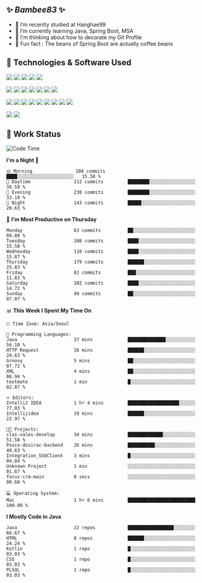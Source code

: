 ##  ✨ _Bambee83_ ✨ 

- 🔭 I’m recently studied at Hanghae99
- 🌱 I’m currently learning Java, Spring Boot, MSA
- 🤔 I'm thinking about how to decorate my Git Profile
- 🪹 Fun fact : The beans of Spring Boot are actually coffee beans 

<!-- - 💬 Ask me about ...
- 📫 How to reach me: ...
- 😄 Pronouns: ...
- 👯 I’m looking to collaborate on ...-->

## 🔧  Technologies & Software Used

<img src="https://img.shields.io/badge/Java-007396?style=flat-round&logo=OpenJDK&logoColor=white"/> <img src="https://img.shields.io/badge/Spring-6DB33F?style=flat-round&logo=spring&logoColor=white"/>   <img src="https://img.shields.io/badge/SpringBoot-6DB33F?style=flat-round&logo=springboot&logoColor=white"/>  <img src="https://img.shields.io/badge/SpringSecurity-6DB33F?style=flat-round&logo=SpringSecurity&logoColor=white"/>   <img src="https://img.shields.io/badge/JSON Web Token-000000?style=flat-round&logo=JSON Web Tokens&logoColor=white"/> 

<img src="https://img.shields.io/badge/github-181717?style=flat-round&logo=github&logoColor=white"/> <img src="https://img.shields.io/badge/git-F05032?style=flat-round&logo=git&logoColor=white"/> <img src="https://img.shields.io/badge/githubactions-2088FF?style=flat-round&logo=githubactions&logoColor=white"/>  <img src="https://img.shields.io/badge/Gradle-02303A?style=flat-round&logo=Gradle&logoColor=white"/>  <img src="https://img.shields.io/badge/IntelliJIDEA-000000?style=flat-round&logo=IntelliJIDEA&logoColor=white"/>  <img src="https://img.shields.io/badge/Postman-FF6C37?style=flat-round&logo=Postman&logoColor=white"/>  <img src="https://img.shields.io/badge/Sourcetree-0052CC?style=flat-round&logo=Sourcetree&logoColor=white"/>

<img src="https://img.shields.io/badge/AmazonS3-569A31?style=flat-round&logo=AmazonS3&logoColor=white"/>  <img src="https://img.shields.io/badge/AmazonEC2-FF9900?style=flat-round&logo=AmazonEC2&logoColor=white"/>  <img src="https://img.shields.io/badge/AmazonRDS-527FFF?style=flat-round&logo=AmazonRDS&logoColor=white"/>  <img src="https://img.shields.io/badge/MySQL-4479A1?style=flat-round&logo=MySQL&logoColor=white"/>  <img src="https://img.shields.io/badge/MongoDB-47A248?style=flat-round&logo=MongoDB&logoColor=white"/> <img src="https://img.shields.io/badge/Ubuntu-E95420?style=flat-round&logo=Ubuntu&logoColor=white"/> <img src="https://img.shields.io/badge/FileZilla-BF0000?style=flat-round&logo=filezilla&logoColor=white"/> <img src="https://img.shields.io/badge/Notion-000000?style=flat-round&logo=Notion&logoColor=white"/> <img src="https://img.shields.io/badge/Slack-F06A6A?style=flat-round&logo=slack&logoColor=white"/>

<img src="https://img.shields.io/badge/AmazonCloudfront-3693F3?style=flat-round&logo=iCloud&logoColor=white"/> <img src="https://img.shields.io/badge/ApacheJMeter-D22128?style=flat-round&logo=apachejmeter&logoColor=white"/> 
 
<!-- Markdown lang
[![Bambee83 Badge](https://img.shields.io/badge/Bambee83'blog-4A154B.svg?&style=for-the-badge&logo=Bloglovin&link=https://blog.naver.com/bambee83)](https://blog.naver.com/bambee83)
## 🚀  GitHub stats & Top Langs
[![Bambee83's GitHub stats-Dark](https://github-readme-stats.vercel.app/api?username=bambee83&show_icons=true&theme=dark#gh-dark-mode-only)]((https://github.com/bambee83/github-readme-stats#gh-dark-mode-only))
![Top Langs-Dark](https://github-readme-stats.vercel.app/api/top-langs/?username=bambee83&layout=compact&theme=dark#gh-dark-mode-only)
## 🐳   Project
[mini project - SeoulCulturePort](https://github.com/event-information)
[clone coding - Instaclone](https://github.com/instaclone8)
[final project - emotrak](https://github.com/EmoTrak)
[![bambee83's wakatime stats](https://github-readme-stats.vercel.app/api/wakatime?username=bambee83)]
 -->
## 🐳 Work Status
<!--START_SECTION:waka-->
![Code Time](http://img.shields.io/badge/Code%20Time-627%20hrs%2058%20mins-blue)

**I'm a Night 🦉** 

```text
🌞 Morning                108 commits         ████░░░░░░░░░░░░░░░░░░░░░   15.58 % 
🌆 Daytime                212 commits         ████████░░░░░░░░░░░░░░░░░   30.59 % 
🌃 Evening                230 commits         ████████░░░░░░░░░░░░░░░░░   33.19 % 
🌙 Night                  143 commits         █████░░░░░░░░░░░░░░░░░░░░   20.63 % 
```
📅 **I'm Most Productive on Thursday** 

```text
Monday                   63 commits          ██░░░░░░░░░░░░░░░░░░░░░░░   09.09 % 
Tuesday                  108 commits         ████░░░░░░░░░░░░░░░░░░░░░   15.58 % 
Wednesday                110 commits         ████░░░░░░░░░░░░░░░░░░░░░   15.87 % 
Thursday                 179 commits         ██████░░░░░░░░░░░░░░░░░░░   25.83 % 
Friday                   82 commits          ███░░░░░░░░░░░░░░░░░░░░░░   11.83 % 
Saturday                 102 commits         ████░░░░░░░░░░░░░░░░░░░░░   14.72 % 
Sunday                   49 commits          ██░░░░░░░░░░░░░░░░░░░░░░░   07.07 % 
```


📊 **This Week I Spent My Time On** 

```text
🕑︎ Time Zone: Asia/Seoul

💬 Programming Languages: 
Java                     37 mins             ██████████████░░░░░░░░░░░   56.10 % 
HTTP Request             16 mins             ██████░░░░░░░░░░░░░░░░░░░   24.63 % 
Groovy                   5 mins              ██░░░░░░░░░░░░░░░░░░░░░░░   07.72 % 
XML                      4 mins              ██░░░░░░░░░░░░░░░░░░░░░░░   06.94 % 
textmate                 1 min               █░░░░░░░░░░░░░░░░░░░░░░░░   02.87 % 

🔥 Editors: 
IntelliJ IDEA            1 hr 4 mins         ███████████████████░░░░░░   77.03 % 
Intellijidea             19 mins             ██████░░░░░░░░░░░░░░░░░░░   22.97 % 

🐱‍💻 Projects: 
clas-sales-develop       34 mins             █████████████░░░░░░░░░░░░   51.58 % 
Posco-dosirac-backend    26 mins             ██████████░░░░░░░░░░░░░░░   40.63 % 
Integration_SSOClient    3 mins              █░░░░░░░░░░░░░░░░░░░░░░░░   04.84 % 
Unknown Project          1 min               ░░░░░░░░░░░░░░░░░░░░░░░░░   01.67 % 
focus-crm-main           0 secs              ░░░░░░░░░░░░░░░░░░░░░░░░░   00.68 % 

💻 Operating System: 
Mac                      1 hr 6 mins         █████████████████████████   100.00 % 
```

**I Mostly Code in Java** 

```text
Java                     22 repos            █████████████████░░░░░░░░   66.67 % 
HTML                     8 repos             ██████░░░░░░░░░░░░░░░░░░░   24.24 % 
Kotlin                   1 repo              █░░░░░░░░░░░░░░░░░░░░░░░░   03.03 % 
CSS                      1 repo              █░░░░░░░░░░░░░░░░░░░░░░░░   03.03 % 
PLSQL                    1 repo              █░░░░░░░░░░░░░░░░░░░░░░░░   03.03 % 
```




<!--END_SECTION:waka-->
